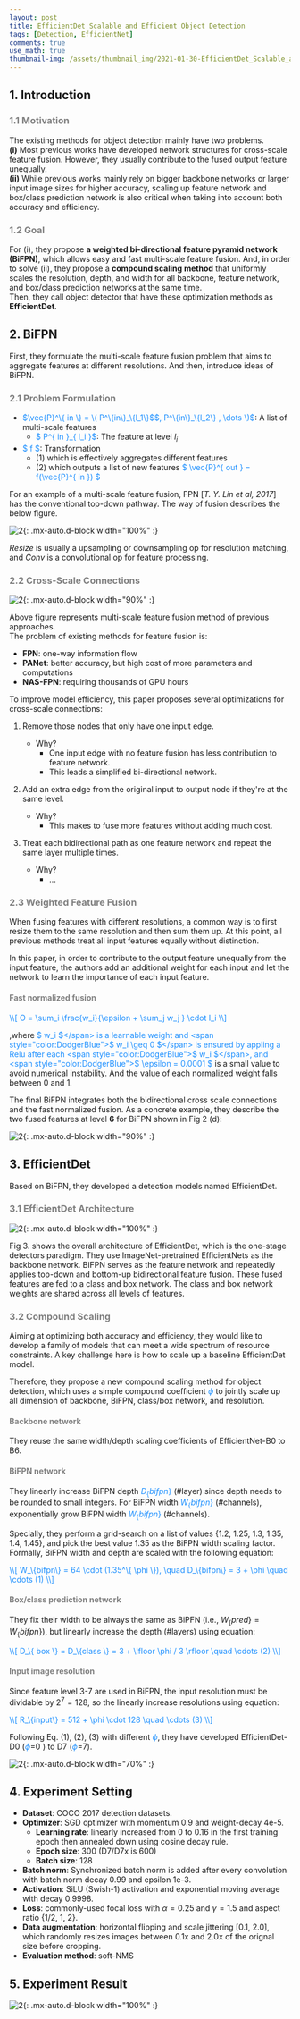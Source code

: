 ```yaml
---
layout: post
title: EfficientDet Scalable and Efficient Object Detection
tags: [Detection, EfficientNet]
comments: true
use_math: true
thumbnail-img: /assets/thumbnail_img/2021-01-30-EfficientDet_Scalable_and_Efficient_Object_Detection/post.PNG
---
```


## 1. Introduction   
### <span style="color:gray"> 1.1 Motivation </span>

The existing methods for object detection mainly have two problems.  
**(i)** Most previous works have developed network structures for cross-scale feature fusion. However, they usually contribute to the fused output feature unequally.  
**(ii)** While previous works mainly rely on bigger backbone networks or larger input image sizes for higher accuracy, scaling up feature network and box/class prediction network is also critical when taking into account both accuracy and efficiency. 

### <span style="color:gray"> 1.2 Goal </span>

For (i), they propose **a weighted bi-directional feature pyramid network (BiFPN)**, which allows easy and fast multi-scale feature fusion. And, in order to solve (ii), they propose a **compound scaling method** that uniformly scales the resolution, depth, and width for all backbone, feature network, and box/class prediction networks at the same time.  
Then, they call object detector that have these optimization methods as **EfficientDet**.


## 2. BiFPN

First, they formulate the multi-scale feature fusion problem that aims to aggregate features at different resolutions. And then, introduce ideas of BiFPN.


### <span style="color:gray"> 2.1 Problem Formulation </span>

- <span style="color:DodgerBlue">$\vec{P}^\{ in \} = \( P^\{in\}_\{l_1\}$</span><span style="color:DodgerBlue">$,  P^\{in\}_\{l_2\} , \dots \)$</span>: A list of multi-scale features
	- <span style="color:DodgerBlue">$ P^\{ in \}_\{ l_i \}$</span>: The feature at level $l_i$
- <span style="color:DodgerBlue">$ f $</span>: Transformation
	- (1) which is effectively aggregates different features
	- (2) which outputs a list of new features <span style="color:DodgerBlue">$ \vec{P}^\{ out \} = f(\vec{P}^\{ in \}) $</span>


For an example of a multi-scale feature fusion, FPN [*T. Y. Lin et al, 2017*] has the conventional top-down pathway. The way of fusion describes the below figure.

![2](https://da2so.github.io/assets/post_img/2021-01-30-EfficientDet_Scalable_and_Efficient_Object_Detection/1.PNG){: .mx-auto.d-block width="100%" :}

$Resize$ is usually a upsampling or downsampling op for resolution matching, and $Conv$ is a convolutional op for feature processing.


### <span style="color:gray"> 2.2 Cross-Scale Connections </span>

![2](https://da2so.github.io/assets/post_img/2021-01-30-EfficientDet_Scalable_and_Efficient_Object_Detection/2.png){: .mx-auto.d-block width="90%" :}

Above figure represents multi-scale feature fusion method of previous approaches.  
The problem of existing methods for feature fusion is: 
- **FPN**: one-way information flow
- **PANet**: better accuracy, but high cost of more parameters and computations
- **NAS-FPN**: requiring thousands of GPU hours

To improve model efficiency, this paper proposes several optimizations for cross-scale connections:

1. Remove those nodes that only have one input edge.
	- Why?
		- One input edge with no feature fusion has less contribution to feature network.
		- This leads a simplified bi-directional network.

2. Add an extra edge from the original input to output node if they're at the same level.
	- Why?
		- This makes to fuse more features without adding much cost.

3. Treat each bidirectional path as one feature network and repeat the same layer multiple times.
	- Why?
		- ...


### <span style="color:gray"> 2.3 Weighted Feature Fusion </span>

When fusing features with different resolutions, a common way is to first resize them to the same resolution and then sum them up. At this point,
all previous methods treat all input features equally without distinction. 

In this paper, in order to contribute to the output feature unequally from the input feature, the authors add an additional weight for each input and let the network to learn the importance of each input feature.

####  <span style="color:gray"> Fast normalized fusion </span>


<span style="color:DodgerBlue">
\\[
O = \sum_i \frac{w_i}{\epsilon + \sum_j w_j } \cdot I_i
\\] 
</span>


,where <span style="color:DodgerBlue">$ w_i $</span> is a learnable weight and <span style="color:DodgerBlue">$ w_i \geq 0 $</span> is ensured by appling a Relu after each <span style="color:DodgerBlue">$ w_i $</span>, and <span style="color:DodgerBlue">$ \epsilon = 0.0001 $</span> is a small value to avoid numerical instability. And the value of each normalized weight falls between 0 and 1.

The final BiFPN integrates both the bidirectional cross scale connections and the fast normalized fusion. As a concrete example, they describe the two fused features at level **6** for BiFPN shown in Fig 2 (d):


![2](https://da2so.github.io/assets/post_img/2021-01-30-EfficientDet_Scalable_and_Efficient_Object_Detection/3.png){: .mx-auto.d-block width="90%" :}


## 3. EfficientDet

Based on BiFPN, they developed a detection models named EfficientDet.


### <span style="color:gray"> 3.1 EfficientDet Architecture </span>


![2](https://da2so.github.io/assets/post_img/2021-01-30-EfficientDet_Scalable_and_Efficient_Object_Detection/4.png){: .mx-auto.d-block width="100%" :}


Fig 3. shows the overall architecture of EfficientDet, which is the one-stage detectors paradigm. They use ImageNet-pretrained EfficientNets as the backbone network. BiFPN
serves as the feature network and repeatedly applies top-down and bottom-up bidirectional feature fusion. These fused features are fed to a class and box network. The class and box network weights are shared across all levels of features.


### <span style="color:gray"> 3.2 Compound Scaling </span>

Aiming at optimizing both accuracy and efficiency, they would like to develop a family of models that can meet a wide spectrum of resource constraints. A key challenge here is how to scale up a baseline EfficientDet model.

Therefore, they propose a new compound scaling method for object detection, which uses a simple compound coefficient <span style="color:DodgerBlue">$\phi$</span> to jointly scale up all dimension of backbone, BiFPN, class/box network, and resolution.

####  <span style="color:gray"> Backbone network </span>

They reuse the same width/depth scaling coefficients of EfficientNet-B0 to B6.


####  <span style="color:gray"> BiFPN network </span>

They linearly increase BiFPN depth <span style="color:DodgerBlue">$D_\{ bifpn \}$</span> (#layer) since depth needs to be rounded to small integers. For BiFPN width <span style="color:DodgerBlue">$W_\{bifpn\}$</span> (#channels), exponentially grow BiFPN width <span style="color:DodgerBlue">$W_\{bifpn\}$</span> (#channels).

Specially, they perform a grid-search on a list of values {1.2, 1.25, 1.3, 1.35, 1.4, 1.45}, and pick the best value 1.35 as the BiFPN width scaling factor. Formally, BiFPN width and depth are scaled with the following equation:

<span style="color:DodgerBlue">
\\[
W_\{bifpn\} = 64 \cdot (1.35^\{ \phi \}), \quad D_\{bifpn\} = 3 + \phi  \quad \cdots (1)
\\] 
</span>


####  <span style="color:gray"> Box/class prediction network </span>

They fix their width to be always the same as BiPFN (i.e., $W_\{pred\} = W_\{ bifpn \}$), but linearly increase the depth (#layers) using equation:

<span style="color:DodgerBlue">
\\[
D_\{ box \} = D_\{class \} = 3 + \lfloor \phi / 3 \rfloor \quad \cdots (2)
\\] 
</span>


####  <span style="color:gray"> Input image resolution </span>

Since feature level 3-7 are used in BiFPN, the input resolution must be dividable by $2^7=128$, so the linearly increase resolutions using equation:


<span style="color:DodgerBlue">
\\[
R_\{input\} = 512 + \phi \cdot 128 \quad \cdots (3)
\\] 
</span>

Following Eq. (1), (2), (3) with different <span style="color:DodgerBlue">$\phi$</span>, they have developed EfficientDet-D0 (<span style="color:DodgerBlue">$\phi$</span>=0 ) to D7 (<span style="color:DodgerBlue">$\phi$</span>=7). 

![2](https://da2so.github.io/assets/post_img/2021-01-30-EfficientDet_Scalable_and_Efficient_Object_Detection/5.png){: .mx-auto.d-block width="70%" :}


## 4. Experiment Setting

- **Dataset**: COCO 2017 detection datasets. 
- **Optimizer**: SGD optimizer with momentum 0.9 and weight-decay 4e-5. 
	- **Learning rate**: linearly increased from 0 to 0.16 in the first training epoch then annealed down using cosine decay rule. 
	- **Epoch size**: 300 (D7/D7x is 600)
	- **Batch size**: 128
- **Batch norm**: Synchronized batch norm is added after every convolution with batch norm decay 0.99 and epsilon 1e-3. 
- **Activation**: SiLU (Swish-1) activation  and exponential moving average with decay 0.9998. 
- **Loss**: commonly-used focal loss with $\alpha =0.25$ and $\gamma =1.5$ and aspect ratio {1/2, 1, 2}.
- **Data augmentation**: horizontal flipping and scale jittering [0.1, 2.0], which randomly resizes images between 0.1x and 2.0x of the orignal size before cropping. 
- **Evaluation method**: soft-NMS

## 5. Experiment Result

![2](https://da2so.github.io/assets/post_img/2021-01-30-EfficientDet_Scalable_and_Efficient_Object_Detection/6.png){: .mx-auto.d-block width="100%" :}



